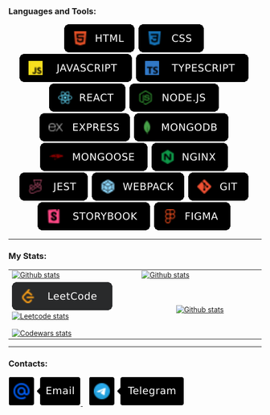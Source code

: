### Languages and Tools:

<div align="center">
  <img src="./icons/html.svg" title="HTML" alt="HTML" />&nbsp;
  <img src="./icons/css.svg" title="CSS" alt="CSS" />&nbsp;
  <img src="./icons/JavaScript.svg" title="JavaScript" alt="JavaScript" />&nbsp;
  <img src="./icons/TypeScript.svg" title="TypeScript" alt="TypeScript" />&nbsp;
  <img src="./icons/react.svg" title="React" alt="React" />&nbsp;
  <img src="./icons/Node.svg" title="Node.js" alt="Node.js" />&nbsp;
  <img src="./icons/express.svg" title="Express" alt="Express" />&nbsp;
  <img src="./icons/MongoDB.svg" title="Mongodb" alt="Mongodb" />&nbsp;
  <img src="./icons/Mongoose.svg" title="Mongoose" alt="Mongoose" />&nbsp;
  <img src="./icons/nginx.svg" title="Nginx" alt="Nginx" />&nbsp;
  <img src="./icons/jest.svg" title="Jest" alt="Jest" />&nbsp;
  <img src="./icons/Webpack.svg" title="Webpack" alt="Webpack" />&nbsp;
  <img src="./icons/git.svg" title="Git" alt="Git" />&nbsp;
  <img src="./icons/storybook.svg" title="Storybook" alt="Storybook" />&nbsp;
  <img src="./icons/figma.svg" title="Figma" alt="Figma" />&nbsp;
</div>

---

### My Stats:

<table align="center">
  <tr>
    <td width="450">
      <a href="https://github.com/sdlmdev">
        <img src="http://github-readme-streak-stats.herokuapp.com?user=sdlmdev&theme=dark&background=000000" alt="Github stats" />
      </a>
    </td>
    <td width="450">
      <a href="https://github.com/sdlmdev">
        <img src="https://github-readme-stats.vercel.app/api?username=sdlmdev&show_icons=true&theme=vision-friendly-dark#gh-dark-mode-only" alt="Github stats" />
      </a>
    </td>
  </tr>
  <tr>
    <td width="450">
      <img src="./icons/leetcode.svg" title="leetcode" alt="leetcode" />
      <a href="https://leetcode.com/sdlmdev">
        <img src="https://leetcode-stats-six.vercel.app/api?username=sdlmdev&theme=dark" alt="Leetcode stats" />
      </a>
      <div><br></div>
      <a href="https://www.codewars.com/users/sdlmdev">
        <img src="https://www.codewars.com/users/sdlmdev/badges/large" alt="Сodewars stats" />
      </a>
    </td>
    <td width="450" align="center">
      <a href="https://github.com/sdlmdev">
        <img src="https://github-readme-stats.vercel.app/api/top-langs/?username=sdlmdev&layout=compact&theme=vision-friendly-dark" alt="Github stats" />
      </a>
    </td>
  </tr>
</table>

---

### Contacts:

<a href="mailto:Sdlmdev@yandex.ru">
  <img src="./icons/Mailbox.svg" alt="sdlmdev" title="Sdlmdev@yandex.ru">
</a>&nbsp;&nbsp;
<a href="https://t.me/sdlmdev">
  <img src="./icons/telegram.svg" alt="sdlmdev" title="https://t.me/sdlmdev">
</a>